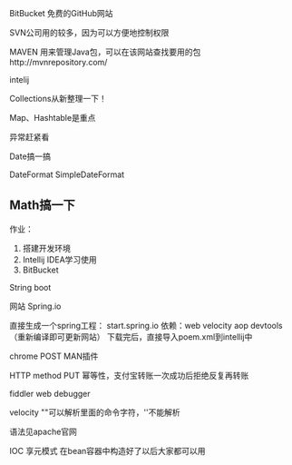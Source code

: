 BitBucket 免费的GitHub网站

SVN公司用的较多，因为可以方便地控制权限

MAVEN 用来管理Java包，可以在该网站查找要用的包http://mvnrepository.com/

intelij


Collections从新整理一下！

Map、Hashtable是重点

异常赶紧看

Date搞一搞

DateFormat SimpleDateFormat

Math搞一下
-

作业：
1. 搭建开发环境
2. Intellij IDEA学习使用
3. BitBucket




String boot

网站 Spring.io

直接生成一个spring工程：
start.spring.io
依赖：web velocity aop devtools（重新编译即可更新网站）
下载完后，直接导入poem.xml到intellij中

chrome POST MAN插件

HTTP method
PUT 幂等性，支付宝转账一次成功后拒绝反复再转账

fiddler web debugger


velocity  ""可以解析里面的命令字符，''不能解析

语法见apache官网

IOC 享元模式 在bean容器中构造好了以后大家都可以用
